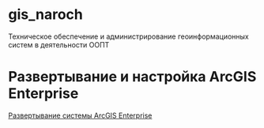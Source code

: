 # gis_naroch
Техническое обеспечение и администрирование геоинформационных систем в деятельности ООПТ

# Развертывание и настройка ArcGIS Enterprise
[Развертывание системы ArcGIS Enterprise](https://blogs.esri-cis.com/2022/07/14/arcgis_enterprise_deployment1091/)
